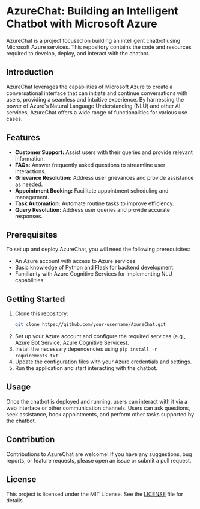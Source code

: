 # AzureChat: Building an Intelligent Chatbot with Microsoft Azure

AzureChat is a project focused on building an intelligent chatbot using Microsoft Azure services. This repository contains the code and resources required to develop, deploy, and interact with the chatbot.

## Introduction
AzureChat leverages the capabilities of Microsoft Azure to create a conversational interface that can initiate and continue conversations with users, providing a seamless and intuitive experience. By harnessing the power of Azure's Natural Language Understanding (NLU) and other AI services, AzureChat offers a wide range of functionalities for various use cases.

## Features
- **Customer Support:** Assist users with their queries and provide relevant information.
- **FAQs:** Answer frequently asked questions to streamline user interactions.
- **Grievance Resolution:** Address user grievances and provide assistance as needed.
- **Appointment Booking:** Facilitate appointment scheduling and management.
- **Task Automation:** Automate routine tasks to improve efficiency.
- **Query Resolution:** Address user queries and provide accurate responses.

## Prerequisites
To set up and deploy AzureChat, you will need the following prerequisites:
- An Azure account with access to Azure services.
- Basic knowledge of Python and Flask for backend development.
- Familiarity with Azure Cognitive Services for implementing NLU capabilities.

## Getting Started
1. Clone this repository:
    ```bash
    git clone https://github.com/your-username/AzureChat.git
    ```
2. Set up your Azure account and configure the required services (e.g., Azure Bot Service, Azure Cognitive Services).
3. Install the necessary dependencies using `pip install -r requirements.txt`.
4. Update the configuration files with your Azure credentials and settings.
5. Run the application and start interacting with the chatbot.

## Usage
Once the chatbot is deployed and running, users can interact with it via a web interface or other communication channels. Users can ask questions, seek assistance, book appointments, and perform other tasks supported by the chatbot.

## Contribution
Contributions to AzureChat are welcome! If you have any suggestions, bug reports, or feature requests, please open an issue or submit a pull request.

## License
This project is licensed under the MIT License. See the [LICENSE](LICENSE) file for details.
